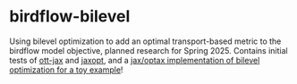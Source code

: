 # birdflow-bilevel
Using bilevel optimization to add an optimal transport-based metric to the birdflow model objective, planned research for Spring 2025. Contains initial tests of [ott-jax](https://github.com/ott-jax/ott) and [jaxopt](https://github.com/google/jaxopt), and a [jax/optax implementation of bilevel optimization for a toy example](https://github.com/jacobe90/birdflow-bilevel/blob/main/dev-notebooks/bilevel-toy-example.ipynb)!
